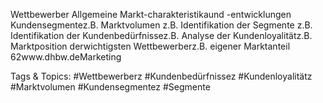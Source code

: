 Wettbewerber
Allgemeine Markt-charakteristikaund -entwicklungen
Kundensegmentez.B. Marktvolumen z.B. Identifikation der Segmente
z.B. Identifikation der Kundenbedürfnissez.B. Analyse der Kundenloyalitätz.B. Marktposition derwichtigsten Wettbewerberz.B. eigener Marktanteil
62www.dhbw.deMarketing

   Tags & Topics:
   #Wettbewerberz
   #Kundenbedürfnissez
   #Kundenloyalitätz
   #Marktvolumen
   #Kundensegmentez
   #Segmente